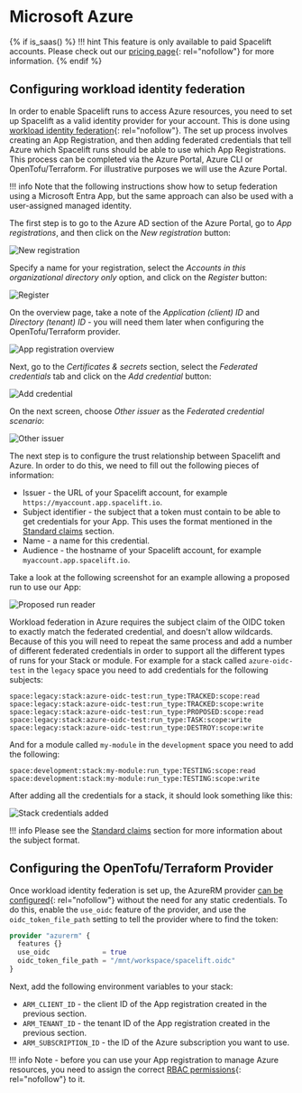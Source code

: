 # Microsoft Azure

{% if is_saas() %}
!!! hint
    This feature is only available to paid Spacelift accounts. Please check out our [pricing page](https://spacelift.io/pricing){: rel="nofollow"} for more information.
{% endif %}

## Configuring workload identity federation

In order to enable Spacelift runs to access Azure resources, you need to set up Spacelift as a valid identity provider for your account. This is done using [workload identity federation](https://learn.microsoft.com/en-us/azure/active-directory/develop/workload-identity-federation){: rel="nofollow"}. The set up process involves creating an App Registration, and then adding federated credentials that tell Azure which Spacelift runs should be able to use which App Registrations. This process can be completed via the Azure Portal, Azure CLI or OpenTofu/Terraform. For illustrative purposes we will use the Azure Portal.

!!! info
    Note that the following instructions show how to setup federation using a Microsoft Entra App, but the same approach can also be used with a user-assigned managed identity.

The first step is to go to the Azure AD section of the Azure Portal, go to _App registrations_, and then click on the _New registration_ button:

![New registration](<../../../assets/screenshots/oidc-federation-azure-create-app-registration.png>)

Specify a name for your registration, select the _Accounts in this organizational directory only_ option, and click on the _Register_ button:

![Register](<../../../assets/screenshots/oidc-federation-azure-register-app.png>)

On the overview page, take a note of the _Application (client) ID_ and _Directory (tenant) ID_ - you will need them later when configuring the OpenTofu/Terraform provider.

![App registration overview](<../../../assets/screenshots/oidc-federation-azure-app-registration-overview.png>)

Next, go to the _Certificates & secrets_ section, select the _Federated credentials_ tab and click on the _Add credential_ button:

![Add credential](<../../../assets/screenshots/oidc-federation-azure-add-credential.png>)

On the next screen, choose _Other issuer_ as the _Federated credential scenario_:

![Other issuer](<../../../assets/screenshots/oidc-federation-azure-add-credential-other-issuer.png>)

The next step is to configure the trust relationship between Spacelift and Azure. In order to do this, we need to fill out the following pieces of information:

- Issuer - the URL of your Spacelift account, for example `https://myaccount.app.spacelift.io`.
- Subject identifier - the subject that a token must contain to be able to get credentials for your App. This uses the format mentioned in the [Standard claims](README.md#standard-claims) section.
- Name - a name for this credential.
- Audience - the hostname of your Spacelift account, for example `myaccount.app.spacelift.io`.

Take a look at the following screenshot for an example allowing a proposed run to use our App:

![Proposed run reader](<../../../assets/screenshots/oidc-federation-azure-proposed-run-reader.png>)

Workload federation in Azure requires the subject claim of the OIDC token to exactly match the federated credential, and doesn't allow wildcards. Because of this you will need to repeat the same process and add a number of different federated credentials in order to support all the different types of runs for your Stack or module. For example for a stack called `azure-oidc-test` in the `legacy` space you need to add credentials for the following subjects:

```text
space:legacy:stack:azure-oidc-test:run_type:TRACKED:scope:read
space:legacy:stack:azure-oidc-test:run_type:TRACKED:scope:write
space:legacy:stack:azure-oidc-test:run_type:PROPOSED:scope:read
space:legacy:stack:azure-oidc-test:run_type:TASK:scope:write
space:legacy:stack:azure-oidc-test:run_type:DESTROY:scope:write
```

And for a module called `my-module` in the `development` space you need to add the following:

```text
space:development:stack:my-module:run_type:TESTING:scope:read
space:development:stack:my-module:run_type:TESTING:scope:write
```

After adding all the credentials for a stack, it should look something like this:

![Stack credentials added](<../../../assets/screenshots/oidc-federation-azure-stack-credentials.png>)

!!! info
    Please see the [Standard claims](README.md#standard-claims) section for more information about the subject format.

## Configuring the OpenTofu/Terraform Provider

Once workload identity federation is set up, the AzureRM provider [can be configured](https://search.opentofu.org/provider/hashicorp/azurerm/latest/docs/guides/service_principal_oidc){: rel="nofollow"} without the need for any static credentials. To do this, enable the `use_oidc` feature of the provider, and use the `oidc_token_file_path` setting to tell the provider where to find the token:

```terraform
provider "azurerm" {
  features {}
  use_oidc             = true
  oidc_token_file_path = "/mnt/workspace/spacelift.oidc"
}
```

Next, add the following environment variables to your stack:

- `ARM_CLIENT_ID` - the client ID of the App registration created in the previous section.
- `ARM_TENANT_ID` - the tenant ID of the App registration created in the previous section.
- `ARM_SUBSCRIPTION_ID` - the ID of the Azure subscription you want to use.

!!! info
    Note - before you can use your App registration to manage Azure resources, you need to assign the correct [RBAC permissions](https://learn.microsoft.com/en-us/azure/role-based-access-control/overview){: rel="nofollow"} to it.
